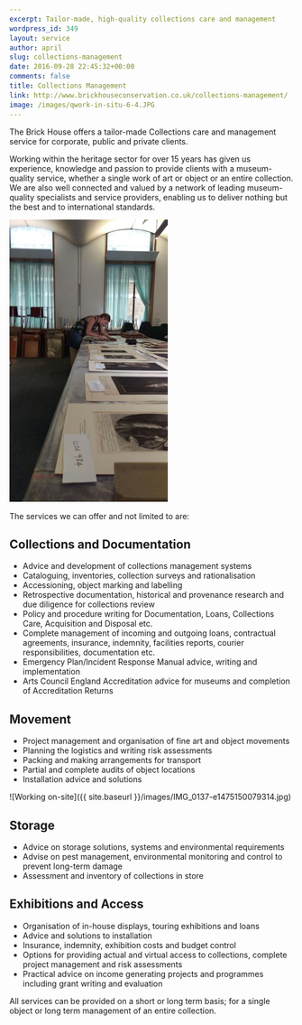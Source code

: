 ```yaml
---
excerpt: Tailor-made, high-quality collections care and management
wordpress_id: 349
layout: service
author: april
slug: collections-management
date: 2016-09-28 22:45:32+00:00
comments: false
title: Collections Management
link: http://www.brickhouseconservation.co.uk/collections-management/
image: /images/qwork-in-situ-6-4.JPG
---
```

The Brick House offers a tailor-made Collections care and management service for corporate, public and private clients.

Working within the heritage sector for over 15 years has given us experience, knowledge and passion to provide clients with a museum-quality service, whether a single work of art or object or an entire collection. We are also well connected and valued by a network of leading museum-quality specialists and service providers, enabling us to deliver nothing but the best and to international standards.

![Conservator collection cataloguing](/images/IMG_5816-e1475101887708.jpg)

The services we can offer and not limited to are:

## Collections and Documentation

* Advice and development of collections management systems
* Cataloguing, inventories, collection surveys and rationalisation
* Accessioning, object marking and labelling
* Retrospective documentation, historical and provenance research and due diligence for collections review
* Policy and procedure writing for Documentation, Loans, Collections Care, Acquisition and Disposal etc.
* Complete management of incoming and outgoing loans, contractual agreements, insurance, indemnity, facilities reports, courier responsibilities, documentation etc.
* Emergency Plan/Incident Response Manual advice, writing and implementation
* Arts Council England Accreditation advice for museums and completion of Accreditation Returns

## Movement

* Project management and organisation of fine art and object movements
* Planning the logistics and writing risk assessments
* Packing and making arrangements for transport
* Partial and complete audits of object locations
* Installation advice and solutions

![Working on-site]({{ site.baseurl }}/images/IMG_0137-e1475150079314.jpg)

## Storage

* Advice on storage solutions, systems and environmental requirements
* Advise on pest management, environmental monitoring and control to prevent long-term damage
* Assessment and inventory of collections in store

## Exhibitions and Access

* Organisation of in-house displays, touring exhibitions and loans
* Advice and solutions to installation
* Insurance, indemnity, exhibition costs and budget control
* Options for providing actual and virtual access to collections, complete project management and risk assessments
* Practical advice on income generating projects and programmes including grant writing and evaluation

All services can be provided on a short or long term basis; for a single object or long term management of an entire collection.